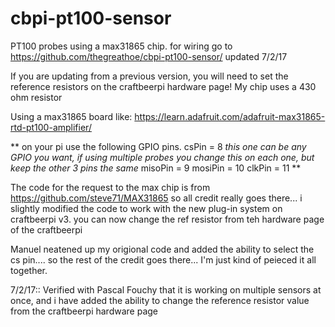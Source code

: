 # cbpi-pt100-sensor
PT100 probes using a max31865 chip.  for wiring go to https://github.com/thegreathoe/cbpi-pt100-sensor/ updated 7/2/17

If you are updating from a previous version, you will need to set the reference resistors on the craftbeerpi hardware page!  My chip uses a 430 ohm resistor 

Using a max31865 board like: https://learn.adafruit.com/adafruit-max31865-rtd-pt100-amplifier/

**
on your pi use the following GPIO pins.
csPin = 8  *this one can be any GPIO you want, if using multiple probes you change this on each one, but keep the other 3 pins the same*
misoPin = 9
mosiPin = 10
clkPin = 11
**

The code for the request to the max chip is from https://github.com/steve71/MAX31865 so all credit really goes there... i slightly modified the code to work with the new plug-in system on craftbeerpi v3.  you can now change the ref resistor from teh hardware page of the craftbeerpi

Manuel neatened up my origional code and added the ability to select the cs pin.... so the rest of the credit goes there... I'm just kind of peieced it all together.

7/2/17:: Verified with Pascal Fouchy that it is working on multiple sensors at once, and i have added the ability to change the reference resistor value from the craftbeerpi hardware page

